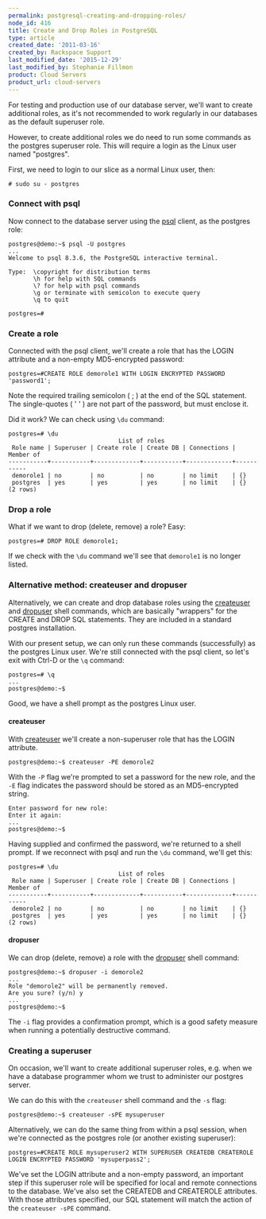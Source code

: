 ```yaml
---
permalink: postgresql-creating-and-dropping-roles/
node_id: 416
title: Create and Drop Roles in PostgreSQL
type: article
created_date: '2011-03-16'
created_by: Rackspace Support
last_modified_date: '2015-12-29'
last_modified_by: Stephanie Fillmon
product: Cloud Servers
product_url: cloud-servers
---
```


For testing and production use of our database server, we'll want to
create additional roles, as it's not recommended to work regularly in
our databases as the default superuser role.

However, to create additional roles we do need to run some commands as
the postgres superuser role. This will require a login as the Linux user
named "postgres".

First, we need to login to our slice as a normal Linux user, then:


    # sudo su - postgres

### Connect with psql

Now connect to the database server using the
[psql](http://www.postgresql.org/docs/8.3/static/app-psql.html "http://www.postgresql.org/docs/8.3/static/app-psql.html")
client, as the postgres role:

    postgres@demo:~$ psql -U postgres
    ...
    Welcome to psql 8.3.6, the PostgreSQL interactive terminal.

    Type:  \copyright for distribution terms
           \h for help with SQL commands
           \? for help with psql commands
           \g or terminate with semicolon to execute query
           \q to quit

    postgres=#

### Create a role

Connected with the psql client, we'll create a role that has the LOGIN
attribute and a non-empty MD5-encrypted password:

    postgres=#CREATE ROLE demorole1 WITH LOGIN ENCRYPTED PASSWORD 'password1';

Note the required trailing semicolon ( ; ) at the end of the SQL
statement. The single-quotes ( ' ' ) are not part of the password, but
must enclose it.

Did it work? We can check using `\du` command:

    postgres=# \du
                                   List of roles
     Role name | Superuser | Create role | Create DB | Connections | Member of
    -----------+-----------+-------------+-----------+-------------+-----------
     demorole1 | no        | no          | no        | no limit    | {}
     postgres  | yes       | yes         | yes       | no limit    | {}
    (2 rows)

### Drop a role

What if we want to drop (delete, remove) a role? Easy:

    postgres=# DROP ROLE demorole1;

If we check with the `\du` command we'll see that `demorole1` is no
longer listed.

### Alternative method: createuser and dropuser

Alternatively, we can create and drop database roles using the
[createuser](http://www.postgresql.org/docs/8.3/static/app-createuser.html "http://www.postgresql.org/docs/8.3/static/app-createuser.html")
and
[dropuser](http://www.postgresql.org/docs/8.3/static/app-dropuser.html "http://www.postgresql.org/docs/8.3/static/app-dropuser.html")
shell commands, which are basically "wrappers" for the CREATE and DROP
SQL statements. They are included in a standard postgres installation.

With our present setup, we can only run these commands (successfully) as
the postgres Linux user. We're still connected with the psql client, so
let's exit with Ctrl-D or the `\q` command:

    postgres=# \q
    ...
    postgres@demo:~$

Good, we have a shell prompt as the postgres Linux user.

#### createuser

With
[createuser](http://www.postgresql.org/docs/8.3/static/app-createuser.html "http://www.postgresql.org/docs/8.3/static/app-createuser.html")
we'll create a non-superuser role that has the LOGIN attribute.

    postgres@demo:~$ createuser -PE demorole2

With the `-P` flag we're prompted to set a password for the new role,
and the `-E` flag indicates the password should be stored as an
MD5-encrypted string.

    Enter password for new role:
    Enter it again:
    ...
    postgres@demo:~$

Having supplied and confirmed the password, we're returned to a shell
prompt. If we reconnect with psql and run the `\du` command, we'll get
this:

    postgres=# \du
                                   List of roles
     Role name | Superuser | Create role | Create DB | Connections | Member of
    -----------+-----------+-------------+-----------+-------------+-----------
     demorole2 | no        | no          | no        | no limit    | {}
     postgres  | yes       | yes         | yes       | no limit    | {}
    (2 rows)

#### dropuser

We can drop (delete, remove) a role with the
[dropuser](http://www.postgresql.org/docs/8.3/static/app-dropuser.html "http://www.postgresql.org/docs/8.3/static/app-dropuser.html")
shell command:

    postgres@demo:~$ dropuser -i demorole2
    ...
    Role "demorole2" will be permanently removed.
    Are you sure? (y/n) y
    ...
    postgres@demo:~$

The `-i` flag provides a confirmation prompt, which is a good safety
measure when running a potentially destructive command.

### Creating a superuser

On occasion, we'll want to create additional superuser roles, e.g. when
we have a database programmer whom we trust to administer our postgres
server.

We can do this with the `createuser` shell command and the `-s` flag:

    postgres@demo:~$ createuser -sPE mysuperuser

Alternatively, we can do the same thing from within a psql session, when
we're connected as the postgres role (or another existing superuser):

    postgres=#CREATE ROLE mysuperuser2 WITH SUPERUSER CREATEDB CREATEROLE LOGIN ENCRYPTED PASSWORD 'mysuperpass2';

We've set the LOGIN attribute and a non-empty password, an important step if
this superuser role will be specified for local and remote connections
to the database. We've also set the CREATEDB and CREATEROLE attributes.
With those attributes specified, our SQL statement will match the action
of the `createuser -sPE` command.
